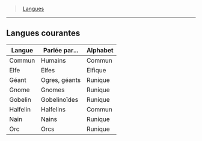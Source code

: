 ﻿---
!GenericItem
Id: languages_hd.md#langues-courantes
ParentLink: languages_hd.md#langues
Name: Langues courantes
ParentName: Langues
NameLevel: 2
Attributes:
  Name: Langues courantes
  Markdown: >+
    ## <!--Name-->Langues courantes<!--/Name-->


    |Langue|Parlée par...|Alphabet|

    |---|---|---|

    |Commun|Humains|Commun|

    |Elfe|Elfes|Elfique|

    |Géant|Ogres, géants|Runique|

    |Gnome|Gnomes|Runique|

    |Gobelin|Gobelinoïdes|Runique|

    |Halfelin|Halfelins|Commun|

    |Nain|Nains|Runique|

    |Orc|Orcs|Runique|

AttributesDictionary: >+
  Name: Langues courantes

  Markdown: >+

    ## <!--Name-->Langues courantes<!--/Name-->





    |Langue|Parlée par...|Alphabet|



    |---|---|---|



    |Commun|Humains|Commun|



    |Elfe|Elfes|Elfique|



    |Géant|Ogres, géants|Runique|



    |Gnome|Gnomes|Runique|



    |Gobelin|Gobelinoïdes|Runique|



    |Halfelin|Halfelins|Commun|



    |Nain|Nains|Runique|



    |Orc|Orcs|Runique|



---
> [Langues](hd_languages.md)

---

## Langues courantes

|Langue|Parlée par...|Alphabet|
|---|---|---|
|Commun|Humains|Commun|
|Elfe|Elfes|Elfique|
|Géant|Ogres, géants|Runique|
|Gnome|Gnomes|Runique|
|Gobelin|Gobelinoïdes|Runique|
|Halfelin|Halfelins|Commun|
|Nain|Nains|Runique|
|Orc|Orcs|Runique|

